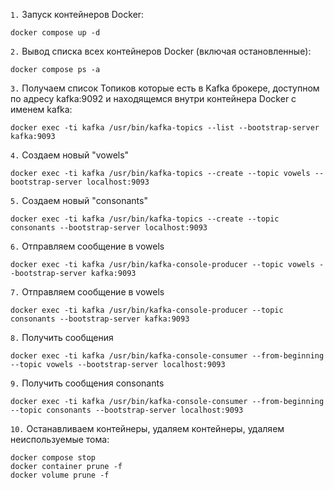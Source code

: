 `1.` Запуск контейнеров Docker:
```shell
docker compose up -d
```

`2.` Вывод списка всех контейнеров Docker (включая остановленные):
```shell
docker compose ps -a
```

`3.` Получаем список Топиков которые есть в Kafka брокере, доступном по адресу kafka:9092 и находящемся внутри контейнера Docker с именем kafka:
```shell
docker exec -ti kafka /usr/bin/kafka-topics --list --bootstrap-server kafka:9093
```

`4.` Создаем новый "vowels"
```shell
docker exec -ti kafka /usr/bin/kafka-topics --create --topic vowels --bootstrap-server localhost:9093
```
`5.` Создаем новый "consonants"
```shell
docker exec -ti kafka /usr/bin/kafka-topics --create --topic consonants --bootstrap-server localhost:9093
```

`6.` Отправляем сообщение в vowels
```shell
docker exec -ti kafka /usr/bin/kafka-console-producer --topic vowels --bootstrap-server kafka:9093
```


`7.` Отправляем сообщение в vowels
```shell
docker exec -ti kafka /usr/bin/kafka-console-producer --topic consonants --bootstrap-server kafka:9093
```

`8.` Получить сообщения
```shell
docker exec -ti kafka /usr/bin/kafka-console-consumer --from-beginning --topic vowels --bootstrap-server localhost:9093
```
`9.` Получить сообщения   consonants
```shell
docker exec -ti kafka /usr/bin/kafka-console-consumer --from-beginning --topic consonants --bootstrap-server localhost:9093
```

`10.` Останавливаем контейнеры, удаляем контейнеры, удаляем неиспользуемые тома:
```shell
docker compose stop
docker container prune -f
docker volume prune -f
```
